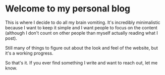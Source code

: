 # Welcome to my personal blog

This is where I decide to do all my brain vomiting. It's incredibly minimalistic
because I want to keep it simple and I want people to focus on the content
(although I don't count on other people than myself actually reading what I post).

Still many of things to figure out about the look and feel of the website, but
it's a working progress.

So that's it. If you ever find something I write and want to reach out, let me
know.
